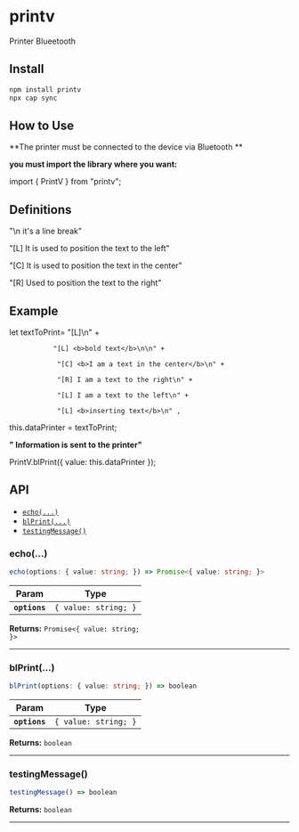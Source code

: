 # printv

Printer Blueetooth

## Install

```bash
npm install printv
npx cap sync
```
## How to Use
 **The printer must be connected to the device via Bluetooth **

**you must import the library where you want:**

 import { PrintV } from "printv";

## Definitions
 "\n it's a line break"
 
 "[L] It is used to position the text to the left"
 
 "[C] It is used to position the text in the center"
 
 "[R] Used to position the text to the right" 

## Example
 let textToPrint=   "[L]\n" +
 
               "[L] <b>bold text</b>\n\n" +
               
                "[C] <b>I am a text in the center</b>\n" +
                
                "[R] I am a text to the right\n" +     
                
                "[L] I am a text to the left\n" +
                
                "[L] <b>inserting text</b>\n" ,
                

this.dataPrinter = textToPrint;

**" Information is sent to the printer"**

 PrintV.blPrint({ value: this.dataPrinter });

## API

<docgen-index>

* [`echo(...)`](#echo)
* [`blPrint(...)`](#blprint)
* [`testingMessage()`](#testingmessage)

</docgen-index>

<docgen-api>
<!--Update the source file JSDoc comments and rerun docgen to update the docs below-->

### echo(...)

```typescript
echo(options: { value: string; }) => Promise<{ value: string; }>
```

| Param         | Type                            |
| ------------- | ------------------------------- |
| **`options`** | <code>{ value: string; }</code> |

**Returns:** <code>Promise&lt;{ value: string; }&gt;</code>

--------------------


### blPrint(...)

```typescript
blPrint(options: { value: string; }) => boolean
```

| Param         | Type                            |
| ------------- | ------------------------------- |
| **`options`** | <code>{ value: string; }</code> |

**Returns:** <code>boolean</code>

--------------------


### testingMessage()

```typescript
testingMessage() => boolean
```

**Returns:** <code>boolean</code>

--------------------

</docgen-api>
